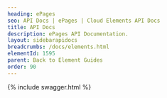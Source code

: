 ```yaml
---
heading: ePages
seo: API Docs | ePages | Cloud Elements API Docs
title: API Docs
description: ePages API Documentation.
layout: sidebarapidocs
breadcrumbs: /docs/elements.html
elementId: 1595
parent: Back to Element Guides
order: 90
---
```


{% include swagger.html %}
